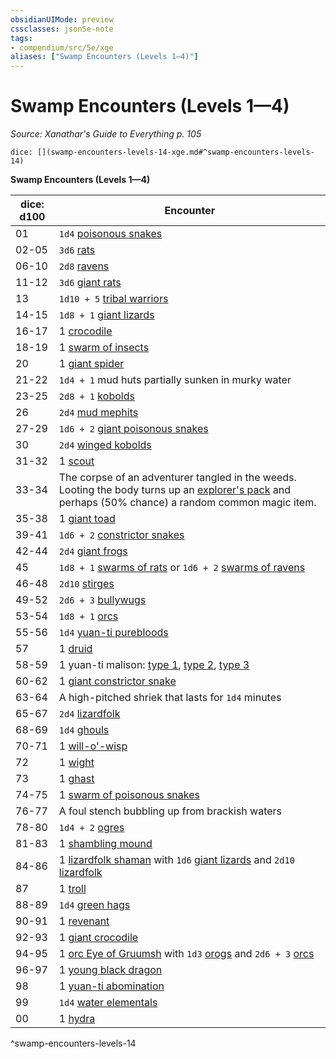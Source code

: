 ```yaml
---
obsidianUIMode: preview
cssclasses: json5e-note
tags:
- compendium/src/5e/xge
aliases: ["Swamp Encounters (Levels 1—4)"]
---
```

# Swamp Encounters (Levels 1—4)
*Source: Xanathar's Guide to Everything p. 105* 

`dice: [](swamp-encounters-levels-14-xge.md#^swamp-encounters-levels-14)`

**Swamp Encounters (Levels 1—4)**

| dice: d100 | Encounter |
|------------|-----------|
| 01 | `1d4` [poisonous snakes](/compendium/bestiary/beast/poisonous-snake.md) |
| 02-05 | `3d6` [rats](/compendium/bestiary/beast/rat.md) |
| 06-10 | `2d8` [ravens](/compendium/bestiary/beast/raven.md) |
| 11-12 | `3d6` [giant rats](/compendium/bestiary/beast/giant-rat.md) |
| 13 | `1d10 + 5` [tribal warriors](/compendium/bestiary/humanoid/tribal-warrior.md) |
| 14-15 | `1d8 + 1` [giant lizards](/compendium/bestiary/beast/giant-lizard.md) |
| 16-17 | 1 [crocodile](/compendium/bestiary/beast/crocodile.md) |
| 18-19 | 1 [swarm of insects](/compendium/bestiary/beast/swarm-of-insects.md) |
| 20 | 1 [giant spider](/compendium/bestiary/beast/giant-spider.md) |
| 21-22 | `1d4 + 1` mud huts partially sunken in murky water |
| 23-25 | `2d8 + 1` [kobolds](/compendium/bestiary/humanoid/kobold.md) |
| 26 | `2d4` [mud mephits](/compendium/bestiary/elemental/mud-mephit.md) |
| 27-29 | `1d6 + 2` [giant poisonous snakes](/compendium/bestiary/beast/giant-poisonous-snake.md) |
| 30 | `2d4` [winged kobolds](/compendium/bestiary/humanoid/winged-kobold.md) |
| 31-32 | 1 [scout](/compendium/bestiary/humanoid/scout.md) |
| 33-34 | The corpse of an adventurer tangled in the weeds. Looting the body turns up an [explorer's pack](/compendium/items/explorers-pack.md) and perhaps (50% chance) a random common magic item. |
| 35-38 | 1 [giant toad](/compendium/bestiary/beast/giant-toad.md) |
| 39-41 | `1d6 + 2` [constrictor snakes](/compendium/bestiary/beast/constrictor-snake.md) |
| 42-44 | `2d4` [giant frogs](/compendium/bestiary/beast/giant-frog.md) |
| 45 | `1d8 + 1` [swarms of rats](/compendium/bestiary/beast/swarm-of-rats.md) or `1d6 + 2` [swarms of ravens](/compendium/bestiary/beast/swarm-of-ravens.md) |
| 46-48 | `2d10` [stirges](/compendium/bestiary/beast/stirge.md) |
| 49-52 | `2d6 + 3` [bullywugs](/compendium/bestiary/humanoid/bullywug.md) |
| 53-54 | `1d8 + 1` [orcs](/compendium/bestiary/humanoid/orc.md) |
| 55-56 | `1d4` [yuan-ti purebloods](/compendium/bestiary/humanoid/yuan-ti-pureblood.md) |
| 57 | 1 [druid](/compendium/bestiary/humanoid/druid.md) |
| 58-59 | 1 yuan-ti malison: [type 1](/compendium/bestiary/monstrosity/yuan-ti-malison-type-1.md), [type 2](/compendium/bestiary/monstrosity/yuan-ti-malison-type-2.md), [type 3](/compendium/bestiary/monstrosity/yuan-ti-malison-type-3.md) |
| 60-62 | 1 [giant constrictor snake](/compendium/bestiary/beast/giant-constrictor-snake.md) |
| 63-64 | A high-pitched shriek that lasts for `1d4` minutes |
| 65-67 | `2d4` [lizardfolk](/compendium/bestiary/humanoid/lizardfolk.md) |
| 68-69 | `1d4` [ghouls](/compendium/bestiary/undead/ghoul.md) |
| 70-71 | 1 [will-o'-wisp](/compendium/bestiary/undead/will-o-wisp.md) |
| 72 | 1 [wight](/compendium/bestiary/undead/wight.md) |
| 73 | 1 [ghast](/compendium/bestiary/undead/ghast.md) |
| 74-75 | 1 [swarm of poisonous snakes](/compendium/bestiary/beast/swarm-of-poisonous-snakes.md) |
| 76-77 | A foul stench bubbling up from brackish waters |
| 78-80 | `1d4 + 2` [ogres](/compendium/bestiary/giant/ogre.md) |
| 81-83 | 1 [shambling mound](/compendium/bestiary/plant/shambling-mound.md) |
| 84-86 | 1 [lizardfolk shaman](/compendium/bestiary/humanoid/lizardfolk-shaman.md) with `1d6` [giant lizards](/compendium/bestiary/beast/giant-lizard.md) and `2d10` [lizardfolk](/compendium/bestiary/humanoid/lizardfolk.md) |
| 87 | 1 [troll](/compendium/bestiary/giant/troll.md) |
| 88-89 | `1d4` [green hags](/compendium/bestiary/fey/green-hag.md) |
| 90-91 | 1 [revenant](/compendium/bestiary/undead/revenant.md) |
| 92-93 | 1 [giant crocodile](/compendium/bestiary/beast/giant-crocodile.md) |
| 94-95 | 1 [orc Eye of Gruumsh](/compendium/bestiary/humanoid/orc-eye-of-gruumsh.md) with `1d3` [orogs](/compendium/bestiary/humanoid/orog.md) and `2d6 + 3` [orcs](/compendium/bestiary/humanoid/orc.md) |
| 96-97 | 1 [young black dragon](/compendium/bestiary/dragon/young-black-dragon.md) |
| 98 | 1 [yuan-ti abomination](/compendium/bestiary/monstrosity/yuan-ti-abomination.md) |
| 99 | `1d4` [water elementals](/compendium/bestiary/elemental/water-elemental.md) |
| 00 | 1 [hydra](/compendium/bestiary/monstrosity/hydra.md) |
^swamp-encounters-levels-14
